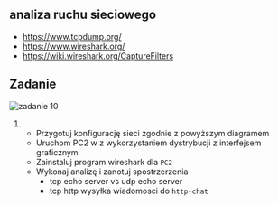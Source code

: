 analiza ruchu sieciowego
------------------------

  * https://www.tcpdump.org/
  * https://www.wireshark.org/
  * https://wiki.wireshark.org/CaptureFilters

Zadanie
------------

![zadanie 10](arch.svg)

1.
   * Przygotuj konfigurację sieci zgodnie z powyższym diagramem
   * Uruchom PC2 w z wykorzystaniem dystrybucji z interfejsem graficznym
   * Zainstaluj program wireshark dla ``PC2``
   * Wykonaj analizę i zanotuj spostrzerzenia
     * tcp echo server vs udp echo server
     * tcp http wysyłka wiadomosci do ``http-chat``   
